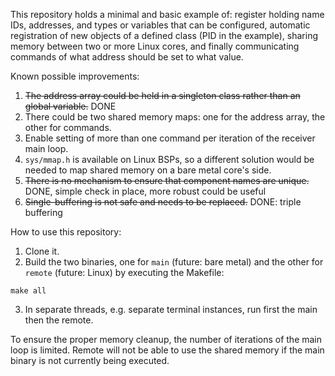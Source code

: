 This repository holds a minimal and basic example of: register holding name IDs, addresses, and types or variables that can be configured,
automatic registration of new objects of a defined class (PID in the example), sharing memory between two or more Linux cores, and finally
communicating commands of what address should be set to what value.

Known possible improvements:
1. ~~The address array could be held in a singleton class rather than an global variable.~~ DONE
2. There could be two shared memory maps: one for the address array, the other for commands.
3. Enable setting of more than one command per iteration of the receiver main loop.
4. `sys/mmap.h` is available on Linux BSPs, so a different solution would be needed to map shared memory on a bare metal core's side.
5. ~~There is no mechanism to ensure that component names are unique.~~ DONE, simple check in place, more robust could be useful
6. ~~Single-buffering is not safe and needs to be replaced.~~ DONE: triple buffering

How to use this repository:
1. Clone it.
2. Build the two binaries, one for `main` (future: bare metal) and the other for `remote` (future: Linux) by executing the Makefile:
```
make all
```
3. In separate threads, e.g. separate terminal instances, run first the main then the remote.

To ensure the proper memory cleanup, the number of iterations of the main loop is limited. Remote will not be able to use the shared
memory if the main binary is not currently being executed.
